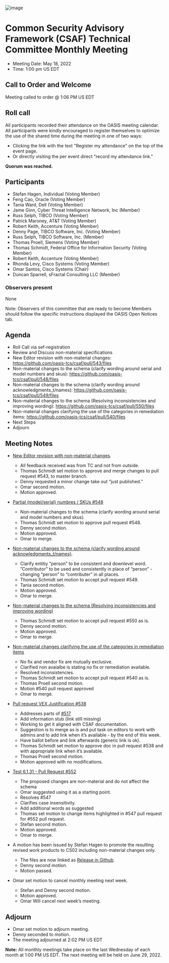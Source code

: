 ![image](https://user-images.githubusercontent.com/1690898/139102180-5c1e2583-14f1-4f58-ab2b-9e3807ed529c.png)

# Common Security Advisory Framework (CSAF) Technical Committee Monthly Meeting

- Meeting Date: May 18, 2022
- Time: 1:00 pm US EDT

## Call to Order and Welcome

Meeting called to order @ 1:06 PM US EDT

## Roll call

All participants recorded their attendance on the OASIS meeting calendar.
All participants were kindly encouraged to register themselves to optimize the use of the shared time during the meeting in one of two ways:

- Clicking the link with the text "Register my attendance" on the top of the event page.
- Or directly visiting the per event direct "record my attendance link."  

**Quorum was  reached.**

## Participants

- Stefan Hagen, Individual (Voting Member)
- Feng Cao, Oracle (Voting Member)
- Tania Ward, Dell (Voting Member)
- Jame Ginn, Cyber Threat Intelligence Network, Inc (Member)
- Russ Selph, TIBCO (Voting Member)
- Patrick Maroney, AT&T (Voting Member)
- Robert Keith, Accenture (Voting Member)
- Denny Page, TIBCO Software, Inc. (Voting Member)
- Russ Selph, TIBCO Software, Inc. (Member)
- Thomas Proell, Siemens (Voting Member)
- Thomas Schmidt, Federal Office for Information Security (Voting Member)
- Robert Keith, Accenture (Voting Member)
- Rhonda Levy, Cisco Systems (Voting Member)
- Omar Santos, Cisco Systems (Chair)
- Duncan Sparrell, sFractal Consulting LLC (Member)

### Observers present

None

Note: Observers of this committee that are ready to become Members should follow the specific instructions displayed the OASIS Open Notices tab.

## Agenda

- Roll Call via sef-registration
- Review and Discuss non-material specifications
- New Editor revision with non-material changes: https://github.com/oasis-tcs/csaf/pull/543/files
- Non-material changes to the schema (clarify wording around serial and model numbers and skus): https://github.com/oasis-tcs/csaf/pull/548/files
- Non-material changes to the schema (clarify wording around acknowledgments_t/names):  https://github.com/oasis-tcs/csaf/pull/549/files
- Non-material changes to the schema (Resolving inconsistencies and improving wording): https://github.com/oasis-tcs/csaf/pull/550/files
- Non-material changes clarifying the use of the categories in remediation items: https://github.com/oasis-tcs/csaf/pull/540/files
- Next Steps
- Adjourn

## Meeting Notes

- [New Editor revision with non-material changes](https://github.com/oasis-tcs/csaf/pull/543).
  - All feedback received was from TC and not from outside. 
  - Thomas Schmidt set motion to approve and merge changes to pull request #543, to master branch.
  - Denny requested a minor change take out “just published.”
  - Omar second motion.
  - Motion approved.
- [Partial (model/serial) numbres / SKUs #548](https://github.com/oasis-tcs/csaf/pull/548)
  - Non-material changes to the schema (clarify wording around serial and model numbers and skus).
  - Thomas Schmidt set motion to approve pull request #548.
  - Denny second motion.
  - Motion approved.
  - Omar to merge.
- [Non-material changes to the schema (clarify wording around acknowledgments_t/names)](https://github.com/oasis-tcs/csaf/pull/549).
  - Clarify entitiy “person” to be consistent and downlevel word.  ”Contributor” to be used and consistently in place of “person” - changing “person” to “contributer” in all places.
  - Thomas Schmidt set motion to accept pull request #549.
  - Tania second motion.
  - Motion approved.
  - Omar to merge.
- [Non-material changes to the schema (Resolving inconsistencies and improving wording)](https://github.com/oasis-tcs/csaf/pull/550)
  - Thomas Schmidt set motion to accept pull request #550 as is.
  - Denny second motion.
  - Motion approved.
  - Omar to merge.
- [Non-material changes clarifying the use of the categories in remediation items](https://github.com/oasis-tcs/csaf/pull/540)
  - No fix and vendor fix are mutually exclusive. 
  - Clarified non avaialbe is stating no fix or remediation available.  
  - Resolved inconsistencies. 
  - Thomas Schmidt set motion to accept pull request #540 as is.
  - Thomas Proell second motion. 
  - Motion #540 pull request approved
  - Omar to merge.

- [Pull request VEX Justification #538](https://github.com/oasis-tcs/csaf/pull/538)
  - Addresses parts of [#517](https://github.com/oasis-tcs/csaf/issues/517)
  - Add information stub (link still missing)
  - Working to get it aligned with CSAF documentation.
  - Suggestion is to merge as is and put task on editors to work with admins and to add link when it’s available - by the end of this week.
  - Have ballot before and link afterwards (generic link is ok).
  - Thomas Schmidt set motion to approve doc in pull request #538 and with appropriate link when it’s available.
  - Thomas Proell second motion.
  - Motion approved with no modifications.

- [Test 6.1.31 - Pull Request #552](https://github.com/oasis-tcs/csaf/pull/552)
  - The proposed changes are non-material and do not affect the schema
  - Omar suggested using it as a starting point.
  - Resolves #547
  - Clarifies case insensitivity.
  - Add additional words as suggested
  - Thomas set motion to change items highlighted in #547 pull request for #552 pull request.
  - Stefan second motion.
  - Motion approved.
  - Omar to merge.

- A motion has been issued by Stefan Hagen to promote the resulting revised work products to CS02 including non-material changes only.
  - The files are now linked as [Release in Github](https://github.com/oasis-tcs/csaf/releases/tag/csd-02-20220329-rc2).
  - Denny second motion.
  - Motion passed.

- Omar set motion to cancel monthly meeting next week.
  - Stefan and Denny second motion.
  - Motion approved.
  - Omar Will cancel next week’s meeting.  

## Adjourn

- Omar set motion to adjourn meeting.
- Denny seconded to motion.
- The meeting adjourned at 2:02 PM US EDT

**Note:** All monthly meetings take place on the last Wednesday of each month at 1:00 PM US EDT.
The next meeting will be held on June 29, 2022.  
